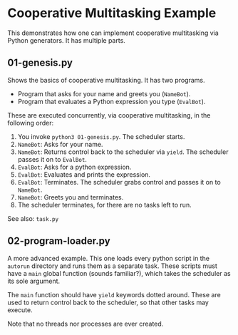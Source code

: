 # Cooperative Multitasking Example

This demonstrates how one can implement cooperative multitasking via Python generators. It has multiple parts.

## 01-genesis.py

Shows the basics of cooperative multitasking. It has two programs.

+	Program that asks for your name and greets you (`NameBot`).
+	Program that evaluates a Python expression you type (`EvalBot`).

These are executed concurrently, via cooperative multitasking, in the following order:

1.	You invoke `python3 01-genesis.py`. The scheduler starts.
2.	`NameBot`: Asks for your name.
3.	`NameBot`: Returns control back to the scheduler via `yield`. The scheduler passes it on to `EvalBot`.
4.	`EvalBot`: Asks for a python expression.
5.	`EvalBot`: Evaluates and prints the expression.
6.	`EvalBot`: Terminates. The scheduler grabs control and passes it on to `NameBot`.
7.	`NameBot`: Greets you and terminates.
8.	The scheduler terminates, for there are no tasks left to run.

See also: `task.py`

## 02-program-loader.py

A more advanced example. This one loads every python script in the `autorun` directory and runs them as a separate task. These scripts must have a `main` global function (sounds familiar?), which takes the scheduler as its sole argument.

The `main` function should have `yield` keywords dotted around. These are used to return control back to the scheduler, so that other tasks may execute.

Note that no threads nor processes are ever created.
